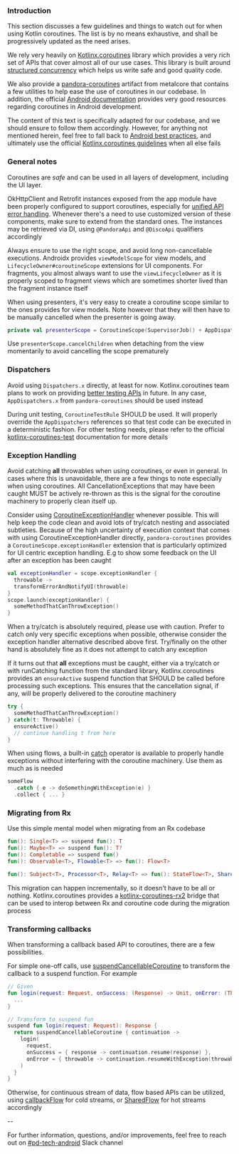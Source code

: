 ### Introduction
This section discusses a few guidelines and things to watch out for when using Kotlin coroutines. The list is by no means exhaustive, and shall be progressively updated as the need arises.

We rely very heavily on [Kotlinx.coroutines](https://github.com/Kotlin/kotlinx.coroutines) library which provides a very rich set of APIs that cover almost all of our use cases. This library is built around [structured concurrency](https://en.wikipedia.org/wiki/Structured_concurrency)  which helps us write safe and good quality code.

We also provide a [pandora-coroutines](https://github.com/deliveryhero/pd-metalcore-android/tree/master/coroutines) artifact from metalcore that contains a few utilities to help ease the use of coroutines in our codebase. In addition, the official [Android documentation](https://developer.android.com/kotlin/coroutines) provides very good resources regarding coroutines in Android development.

The content of this text is specifically adapted for our codebase, and we should ensure to follow them accordingly. However, for anything not mentioned herein, feel free to fall back to [Android best practices](https://developer.android.com/kotlin/coroutines/coroutines-best-practices), and ultimately use the official [Kotlinx.coroutines guidelines](https://kotlinlang.org/docs/coroutines-guide.html) when all else fails

### General notes
Coroutines are _safe_ and can be used in all layers of development, including the UI layer.

OkHttpClient and Retrofit instances exposed from the app module have been properly configured to support coroutines, especially for [unified API error handling](https://deliveryhero.github.io/pd-mob-b2c-android/wiki/unified-error-handling/). Whenever there's a need to use customized version of these components, make sure to extend from the standard ones. The instances may be retrieved via DI, using `@PandoraApi` and `@DiscoApi` qualifiers accordingly

Always ensure to use the right scope, and avoid long non-cancellable executions. Androidx provides `viewModelScope` for view models, and `LifecycleOwner#coroutineScope` extensions for UI components. For fragments, you almost always want to use the `viewLifecycleOwner` as it is properly scoped to fragment views which are sometimes shorter lived than the fragment instance itself

When using presenters, it's very easy to create a coroutine scope similar to the ones provides for view models. Note however that they will then have to be manually cancelled when the presenter is going away.
```kotlin
private val presenterScope = CoroutineScope(SupervisorJob() + AppDispatchers.main)
```

Use `presenterScope.cancelChildren` when detaching from the view momentarily to avoid cancelling the scope prematurely


### Dispatchers
Avoid using `Dispatchers.x` directly, at least for now. Kotlinx.coroutines team plans to work on providing [better testing APIs](https://github.com/Kotlin/kotlinx.coroutines/issues/1365) in future. In any case, `AppDispatchers.x` from `pandora-coroutines` should be used instead

During unit testing, `CoroutineTestRule` SHOULD be used. It will properly override the `AppDispatchers` references so that test code can be executed in a deterministic fashion. For other testing needs, please refer to the official [kotlinx-coroutines-test](https://kotlin.github.io/kotlinx.coroutines/kotlinx-coroutines-test/) documentation for more details


### Exception Handling
Avoid catching **all** throwables when using coroutines, or even in general. In cases where this is unavoidable, there are a few things to note especially when using coroutines. All CancellationExceptions that may have been caught MUST be actively re-thrown as this is the signal for the coroutine machinery to properly clean itself up.

Consider using [CoroutineExceptionHandler](https://kotlin.github.io/kotlinx.coroutines/kotlinx-coroutines-core/kotlinx.coroutines/-coroutine-exception-handler/index.html) whenever possible. This will help keep the code clean and avoid lots of try/catch nesting and associated subtleties. Because of the high uncertainty of execution context that comes with using CoroutineExceptionHandler directly, `pandora-coroutines` provides a `CoroutineScope.exceptionHandler` extension that is particularly optimized for UI centric exception handling. E.g to show some feedback on the UI after an exception has been caught
```kotlin
val exceptionHandler = scope.exceptionHandler {
  throwable ->
  transformErrorAndNotifyUI(throwable)
}
scope.launch(exceptionHandler) {
  someMethodThatCanThrowException()
}
```

When a try/catch is absolutely required, please use with caution. Prefer to catch only very specific exceptions when possible, otherwise consider the exception handler alternative described above first. Try/finally on the other hand is absolutely fine as it does not attempt to catch any exception

If it turns out that **all** exceptions must be caught, either via a try/catch or with runCatching function from the standard library, Kotlinx.coroutines provides an `ensureActive` suspend function that SHOULD be called before processing such exceptions. This ensures that the cancellation signal, if any, will be properly delivered to the coroutine machinery
```kotlin
try {
  someMethodThatCanThrowException()
} catch(t: Throwable) {
  ensureActive()
  // continue handling t from here
}
```

When using flows, a built-in [catch](https://kotlin.github.io/kotlinx.coroutines/kotlinx-coroutines-core/kotlinx.coroutines.flow/catch.html) operator is available to properly handle exceptions without interfering with the coroutine machinery. Use them as much as is needed
```kotlin
someFlow
  .catch { e -> doSomethingWithException(e) }
  .collect { ... }
```


### Migrating from Rx
 Use this simple mental model when migrating from an Rx codebase
```kotlin
fun(): Single<T> => suspend fun(): T
fun(): Maybe<T> => suspend fun(): T?
fun(): Completable => suspend fun()
fun(): Observable<T>, Flowable<T> => fun(): Flow<T>

fun(): Subject<T>, Processor<T>, Relay<T> => fun(): StateFlow<T>, SharedFlow<T>
```
This migration can happen incrementally, so it doesn't have to be all or nothing. Kotlinx.coroutines provides a [kotlinx-coroutines-rx2](https://github.com/Kotlin/kotlinx.coroutines/tree/master/reactive/kotlinx-coroutines-rx2) bridge that can be used to interop between Rx and coroutine code during the migration process

### Transforming callbacks
When transforming a callback based API to coroutines, there are a few possibilities.

For simple one-off calls, use [suspendCancellableCoroutine](https://kotlin.github.io/kotlinx.coroutines/kotlinx-coroutines-core/kotlinx.coroutines/suspend-cancellable-coroutine.html) to transform the callback to a suspend function.
For example
```kotlin
// Given
fun login(request: Request, onSuccess: (Response) -> Unit, onError: (Throwable) -> Unit) {
  ...
}

// Transform to suspend fun
suspend fun login(request: Request): Response {
  return suspendCancellableCoroutine { continuation ->
    login(
      request,
      onSuccess = { response -> continuation.resume(response) },
      onError = { throwable -> continuation.resumeWithException(throwable) }
    )
  }
}
```

Otherwise, for continuous stream of data, flow based APIs can be utilized, using [callbackFlow](https://kotlin.github.io/kotlinx.coroutines/kotlinx-coroutines-core/kotlinx.coroutines.flow/callback-flow.html) for cold streams, or [SharedFlow](https://kotlin.github.io/kotlinx.coroutines/kotlinx-coroutines-core/kotlinx.coroutines.flow/-shared-flow/index.html) for hot streams accordingly

--

For further information, questions, and/or improvements, feel free to reach out on [#pd-tech-android](https://deliveryhero.slack.com/archives/G4TGV5S7L) Slack channel
